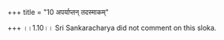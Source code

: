 +++
title = "10 अपर्याप्तन् तदस्माकम्"

+++
।।1.10।। Sri Sankaracharya did not comment on this sloka.  
  
